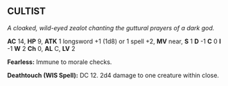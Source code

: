 ## CULTIST

_A cloaked, wild-eyed zealot chanting the guttural prayers of a dark god._

**AC** 14, **HP** 9, **ATK** 1 longsword +1 (1d8) or 1 spell +2, **MV** near, **S** 1 **D** -1 **C** 0 **I** -1 **W** 2 **Ch** 0, **AL** C, **LV** 2

**Fearless:** Immune to morale checks.

**Deathtouch (WIS Spell):** DC 12. 2d4 damage to one creature within close.

